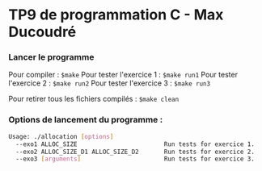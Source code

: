 # TP9 de programmation C - Max Ducoudré 

### Lancer le programme
Pour compiler : `$make`
Pour tester l'exercice 1 : `$make run1`
Pour tester l'exercice 2 : `$make run2`
Pour tester l'exercice 3 : `$make run3`

Pour retirer tous les fichiers compilés : `$make clean`

### Options de lancement du programme :
```bash
Usage: ./allocation [options]
  --exo1 ALLOC_SIZE                        Run tests for exercice 1.
  --exo2 ALLOC_SIZE_D1 ALLOC_SIZE_D2       Run tests for exercice 2.
  --exo3 [arguments]                       Run tests for exercice 3.
```
